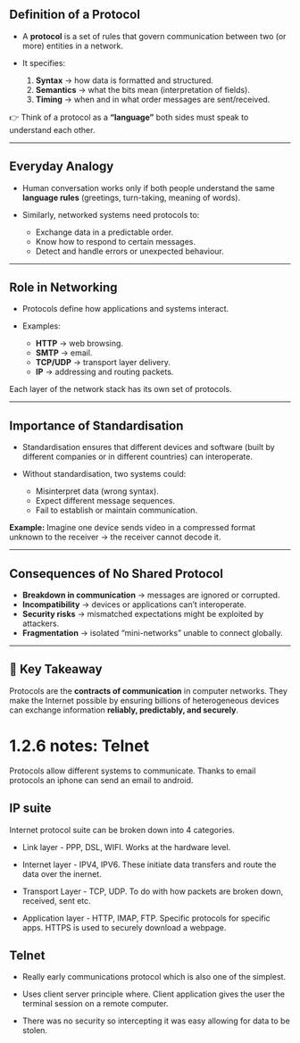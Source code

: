 ## Definition of a Protocol

* A **protocol** is a set of rules that govern communication between two (or more) entities in a network.
* It specifies:

  1. **Syntax** → how data is formatted and structured.
  2. **Semantics** → what the bits mean (interpretation of fields).
  3. **Timing** → when and in what order messages are sent/received.

👉 Think of a protocol as a **“language”** both sides must speak to understand each other.

---

## Everyday Analogy

* Human conversation works only if both people understand the same **language rules** (greetings, turn-taking, meaning of words).
* Similarly, networked systems need protocols to:

  * Exchange data in a predictable order.
  * Know how to respond to certain messages.
  * Detect and handle errors or unexpected behaviour.

---

## Role in Networking

* Protocols define how applications and systems interact.
* Examples:

  * **HTTP** → web browsing.
  * **SMTP** → email.
  * **TCP/UDP** → transport layer delivery.
  * **IP** → addressing and routing packets.

Each layer of the network stack has its own set of protocols.

---

## Importance of Standardisation

* Standardisation ensures that different devices and software (built by different companies or in different countries) can interoperate.
* Without standardisation, two systems could:

  * Misinterpret data (wrong syntax).
  * Expect different message sequences.
  * Fail to establish or maintain communication.

**Example:** Imagine one device sends video in a compressed format unknown to the receiver → the receiver cannot decode it.

---

## Consequences of No Shared Protocol

* **Breakdown in communication** → messages are ignored or corrupted.
* **Incompatibility** → devices or applications can’t interoperate.
* **Security risks** → mismatched expectations might be exploited by attackers.
* **Fragmentation** → isolated “mini-networks” unable to connect globally.

---

## 🔑 Key Takeaway

Protocols are the **contracts of communication** in computer networks.
They make the Internet possible by ensuring billions of heterogeneous devices can exchange information **reliably, predictably, and securely**.

# 1.2.6 notes: Telnet

Protocols allow different systems to communicate. Thanks to email protocols an iphone can send an email to android.

## IP suite

Internet protocol suite can be broken down into 4 categories.

- Link layer - PPP, DSL, WIFI. Works at the hardware level.

- Internet layer - IPV4, IPV6. These initiate data transfers and route the data over the inernet.

- Transport Layer - TCP, UDP. To do with how packets are broken down, received, sent etc.

- Application layer - HTTP, IMAP, FTP. Specific protocols for specific apps. HTTPS is used to securely download a webpage.

## Telnet

- Really early communications protocol which is also one of the simplest.

- Uses client server principle where. Client application gives the user the terminal session on a remote computer.

- There was no security so intercepting it was easy allowing for data to be stolen.